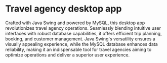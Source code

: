 # Travel agency desktop app
Crafted with Java Swing and powered by MySQL, this desktop app revolutionizes travel agency operations. Seamlessly blending intuitive user interfaces with robust database capabilities, it offers efficient trip planning, booking, and customer management. Java Swing's versatility ensures a visually appealing experience, while the MySQL database enhances data reliability, making it an indispensable tool for travel agencies aiming to optimize operations and deliver a superior user experience.
